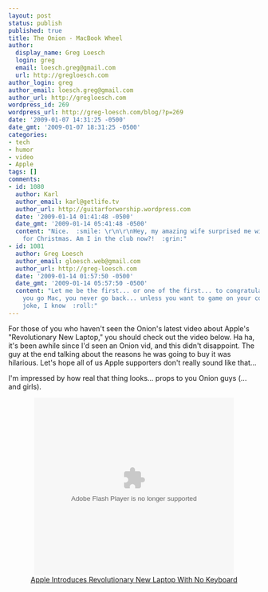 ```yaml
---
layout: post
status: publish
published: true
title: The Onion - MacBook Wheel
author:
  display_name: Greg Loesch
  login: greg
  email: loesch.greg@gmail.com
  url: http://gregloesch.com
author_login: greg
author_email: loesch.greg@gmail.com
author_url: http://gregloesch.com
wordpress_id: 269
wordpress_url: http://greg-loesch.com/blog/?p=269
date: '2009-01-07 14:31:25 -0500'
date_gmt: '2009-01-07 18:31:25 -0500'
categories:
- tech
- humor
- video
- Apple
tags: []
comments:
- id: 1080
  author: Karl
  author_email: karl@getlife.tv
  author_url: http://guitarforworship.wordpress.com
  date: '2009-01-14 01:41:48 -0500'
  date_gmt: '2009-01-14 05:41:48 -0500'
  content: "Nice.  :smile: \r\n\r\nHey, my amazing wife surprised me with a MacBook
    for Christmas. Am I in the club now?!  :grin:"
- id: 1081
  author: Greg Loesch
  author_email: gloesch.web@gmail.com
  author_url: http://greg-loesch.com
  date: '2009-01-14 01:57:50 -0500'
  date_gmt: '2009-01-14 05:57:50 -0500'
  content: "Let me be the first... or one of the first... to congratulate you :wink:\r\n\r\nOnce
    you go Mac, you never go back... unless you want to game on your computer.\r\n\r\nBad
    joke, I know  :roll:"
---
```

<p>For those of you who haven't seen the Onion's latest video about Apple's "Revolutionary New Laptop," you should check out the video below. Ha ha, it's been awhile since I'd seen an Onion vid, and this didn't disappoint. The guy at the end talking about the reasons he was going to buy it was hilarious. Let's hope all of us Apple supporters don't really sound like that...</p>
<p>I'm impressed by how real that thing looks... props to you Onion guys (... and girls).</p>
<p style="text-align: center;"><object width="400" height="355" data="http://www.theonion.com/content/themes/common/assets/videoplayer2/flvplayer.swf" type="application/x-shockwave-flash"><param name="flashvars" value="file=http://www.theonion.com/content/xml/92328/video&amp;autostart=false&amp;image=http://www.theonion.com/content/files/images/NO_KEYBOARD_article.jpg&amp;bufferlength=3&amp;embedded=true&amp;title=Apple%20Introduces%20Revolutionary%20New%20Laptop%20With%20No%20Keyboard" /><param name="src" value="http://www.theonion.com/content/themes/common/assets/videoplayer2/flvplayer.swf" /><param name="wmode" value="transparent" /></object><br />
<a href="http://www.theonion.com/content/video/apple_introduces_revolutionary?utm_source=embedded_video">Apple Introduces Revolutionary New Laptop With No Keyboard</a></p>
